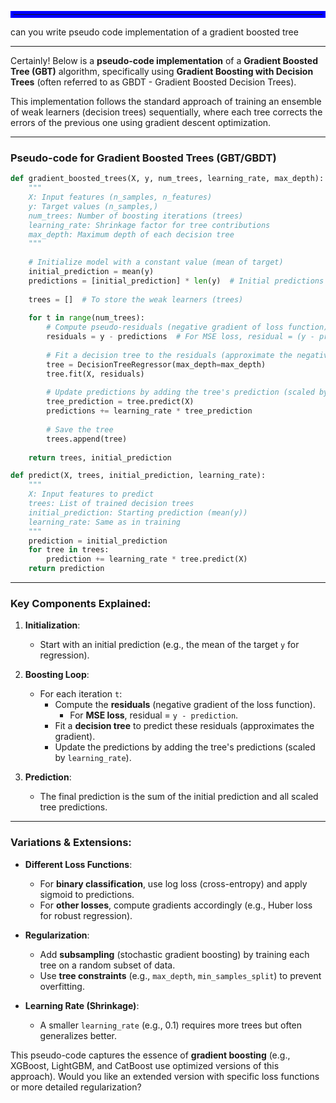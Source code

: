 <hr style="border-color: blue; border-width: 5px; border-style: solid;">

<frankie>
can you write pseudo code implementation of a gradient boosted tree
</frankie>

---
Certainly! Below is a **pseudo-code implementation** of a **Gradient Boosted Tree (GBT)** algorithm, specifically using **Gradient Boosting with Decision Trees** (often referred to as GBDT - Gradient Boosted Decision Trees).  

This implementation follows the standard approach of training an ensemble of weak learners (decision trees) sequentially, where each tree corrects the errors of the previous one using gradient descent optimization.

---

### **Pseudo-code for Gradient Boosted Trees (GBT/GBDT)**

```python
def gradient_boosted_trees(X, y, num_trees, learning_rate, max_depth):
    """
    X: Input features (n_samples, n_features)
    y: Target values (n_samples,)
    num_trees: Number of boosting iterations (trees)
    learning_rate: Shrinkage factor for tree contributions
    max_depth: Maximum depth of each decision tree
    """
    
    # Initialize model with a constant value (mean of target)
    initial_prediction = mean(y)
    predictions = [initial_prediction] * len(y)  # Initial predictions
    
    trees = []  # To store the weak learners (trees)
    
    for t in range(num_trees):
        # Compute pseudo-residuals (negative gradient of loss function)
        residuals = y - predictions  # For MSE loss, residual = (y - prediction)
        
        # Fit a decision tree to the residuals (approximate the negative gradient)
        tree = DecisionTreeRegressor(max_depth=max_depth)
        tree.fit(X, residuals)
        
        # Update predictions by adding the tree's prediction (scaled by learning rate)
        tree_prediction = tree.predict(X)
        predictions += learning_rate * tree_prediction
        
        # Save the tree
        trees.append(tree)
    
    return trees, initial_prediction

def predict(X, trees, initial_prediction, learning_rate):
    """
    X: Input features to predict
    trees: List of trained decision trees
    initial_prediction: Starting prediction (mean(y))
    learning_rate: Same as in training
    """
    prediction = initial_prediction
    for tree in trees:
        prediction += learning_rate * tree.predict(X)
    return prediction
```

---

### **Key Components Explained**:
1. **Initialization**:  
   - Start with an initial prediction (e.g., the mean of the target `y` for regression).  

2. **Boosting Loop**:  
   - For each iteration `t`:  
     - Compute the **residuals** (negative gradient of the loss function).  
       - For **MSE loss**, residual = `y - prediction`.  
     - Fit a **decision tree** to predict these residuals (approximates the gradient).  
     - Update the predictions by adding the tree's predictions (scaled by `learning_rate`).  

3. **Prediction**:  
   - The final prediction is the sum of the initial prediction and all scaled tree predictions.  

---

### **Variations & Extensions**:
- **Different Loss Functions**:  
  - For **binary classification**, use log loss (cross-entropy) and apply sigmoid to predictions.  
  - For **other losses**, compute gradients accordingly (e.g., Huber loss for robust regression).  

- **Regularization**:  
  - Add **subsampling** (stochastic gradient boosting) by training each tree on a random subset of data.  
  - Use **tree constraints** (e.g., `max_depth`, `min_samples_split`) to prevent overfitting.  

- **Learning Rate (Shrinkage)**:  
  - A smaller `learning_rate` (e.g., 0.1) requires more trees but often generalizes better.  

This pseudo-code captures the essence of **gradient boosting** (e.g., XGBoost, LightGBM, and CatBoost use optimized versions of this approach). Would you like an extended version with specific loss functions or more detailed regularization?